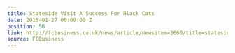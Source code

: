 ```yaml
---
title: Stateside Visit A Success For Black Cats
date: 2015-01-27 00:00:00 Z
position: 56
link: http://fcbusiness.co.uk/news/article/newsitem=3660/title=stateside+visit+a+success+for+black+cats
source: FCBusiness
---
```


